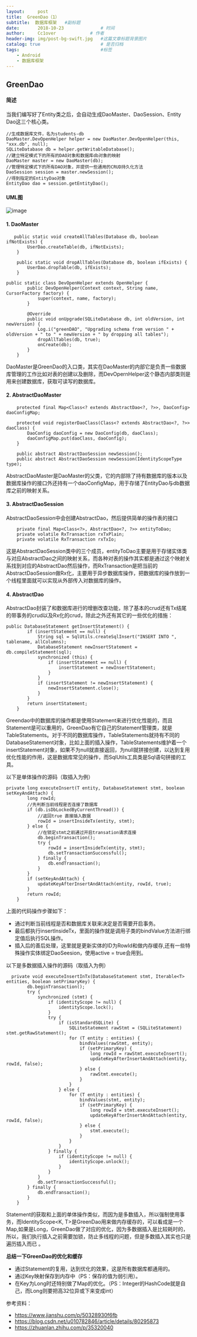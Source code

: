 ```yaml
---
layout:     post   				    
title:  GreenDao（1）				 
subtitle:  数据库框架   #副标题
date:       2018-10-23			   	# 时间
author:     Cc1over				# 作者
header-img: img/post-bg-swift.jpg 	#这篇文章标题背景图片
catalog: true 						# 是否归档
tags:								#标签
    - Android
    - 数据库框架
---
```

## GreenDao
#### 简述
当我们编写好了Entity类之后，会自动生成DaoMaster、DaoSession、Entity Dao这三个核心类。
~~~
//生成数据库文件，名为students-db
DaoMaster.DevOpenHelper helper = new DaoMaster.DevOpenHelper(this, "xxx.db", null);
SQLiteDatabase db = helper.getWritableDatabase();
//建立特定模式下的所有的DAO对象和数据库db对象的映射
DaoMaster master = new DaoMaster(db);
//管理特定模式下的所有DAO对象，并提供一些通用的CRUD持久化方法
DaoSession session = master.newSession();
//得到指定的EntityDao对象
EntityDao dao = session.getEntityDao();
~~~
#### UML图
![image](https://pic1.zhimg.com/v2-e645b2328eca473c9c68e3a1882df4ad_r.jpg)
#### 1. DaoMaster
~~~
   public static void createAllTables(Database db, boolean ifNotExists) {
        UserDao.createTable(db, ifNotExists);
    }
~~~
~~~
    public static void dropAllTables(Database db, boolean ifExists) {
        UserDao.dropTable(db, ifExists);
    }
~~~
~~~
public static class DevOpenHelper extends OpenHelper {
        public DevOpenHelper(Context context, String name, CursorFactory factory) {
            super(context, name, factory);
        }

        @Override
        public void onUpgrade(SQLiteDatabase db, int oldVersion, int newVersion) {
            Log.i("greenDAO", "Upgrading schema from version " + oldVersion + " to " + newVersion + " by dropping all tables");
            dropAllTables(db, true);
            onCreate(db);
        }
    }
~~~
DaoMaster是GreenDao的入口类，其实在DaoMaster的内部它是负责一些数据库管理的工作比如对表的创建以及删除，而DevOpernHelper这个静态内部类则是用来创建数据库，获取可读写的数据库。
#### 2. AbstractDaoMaster
~~~
    protected final Map<Class<? extends AbstractDao<?, ?>>, DaoConfig> daoConfigMap;
~~~
~~~
    protected void registerDaoClass(Class<? extends AbstractDao<?, ?>> daoClass) {
        DaoConfig daoConfig = new DaoConfig(db, daoClass);
        daoConfigMap.put(daoClass, daoConfig);
    }
~~~
~~~
    public abstract AbstractDaoSession newSession();
    public abstract AbstractDaoSession newSession(IdentityScopeType type);
~~~
AbstractDaoMaster是DaoMaster的父类，它的内部除了持有数据库的版本以及数据库操作的接口外还持有一个daoConfigMap，用于存储了EntityDao与db数据库之前的映射关系。
#### 3. AbstractDaoSession
AbstractDaoSession中会创建AbstractDao，然后提供简单的操作表的接口
~~~
    private final Map<Class<?>, AbstractDao<?, ?>> entityToDao;
    private volatile RxTransaction rxTxPlain;
    private volatile RxTransaction rxTxIo;
~~~
这是AbstractDaoSession类中的三个成员，entityToDao主要是用于存储实体类与对应AbstractDao之间的映射关系，而各种对表的操作其实都是通过这个映射关系找到对应的AbstractDao然后操作，而RxTransaction是把当前的AbstractDaoSession做Rx化，主要用于异步数据库操作，把数据库的操作放到一个线程里面就可以实现从外部传入对数据库的操作。
#### 4. AbstractDao
AbstractDao封装了和数据库进行的增删改查功能，除了基本的crud还有Tx结尾的带事务的crud以及Rx化的crud，除此之外还有其它的一些优化的措施：
~~~
public DatabaseStatement getInsertStatement() {
        if (insertStatement == null) {
            String sql = SqlUtils.createSqlInsert("INSERT INTO ", tablename, allColumns);
            DatabaseStatement newInsertStatement = db.compileStatement(sql);
            synchronized (this) {
                if (insertStatement == null) {
                    insertStatement = newInsertStatement;
                }
            }
            if (insertStatement != newInsertStatement) {
                newInsertStatement.close();
            }
        }
        return insertStatement;
    }
~~~
Greendao中的数据库的操作都是使用Statement来进行优化性能的，而且Statement是可以重用的，GreenDao有它自己的Statement管理类，就是TableStatements。对于不同的数据库操作，TableStatements就持有不同的DatabaseStatement对象，比如上面的插入操作，TableStatements维护着一个insertStatement对象，如果不为null就直接返回，为null就拼接创建，以达到复用优化性能的作用，这是数据库常见的操作，而SqlUtils工具类是Sql语句拼接的工具。

以下是单体操作的源码（取插入为例）
~~~
private long executeInsert(T entity, DatabaseStatement stmt, boolean setKeyAndAttach) {
        long rowId;
        //先判断当前线程是否连接了数据库
        if (db.isDbLockedByCurrentThread()) {
            //返回true 直接插入数据
            rowId = insertInsideTx(entity, stmt);
        } else {
            //在锁定stmt之前通过开启transation请求连接
            db.beginTransaction();
            try {
                rowId = insertInsideTx(entity, stmt);
                db.setTransactionSuccessful();
            } finally {
                db.endTransaction();
            }
        }
        if (setKeyAndAttach) {
            updateKeyAfterInsertAndAttach(entity, rowId, true);
        }
        return rowId;
    }
~~~
上面的代码操作步骤如下：
* 通过判断当前线程是否和数据库关联来决定是否需要开启事务。
* 最后都执行insertInsideTx，里面的操作就是调用子类的bindValue方法进行绑定值后执行SQL操作。
* 插入后的善后处理，这里就是更新实体的ID为RowId和做内存缓存,还有一些特殊操作实体绑定DaoSeesion，使用active = true会用到。

以下是多数据插入操作的源码（取插入为例）
~~~
  private void executeInsertInTx(DatabaseStatement stmt, Iterable<T> entities, boolean setPrimaryKey) {
        db.beginTransaction();
        try {
            synchronized (stmt) {
                if (identityScope != null) {
                    identityScope.lock();
                }
                try {
                    if (isStandardSQLite) {
                        SQLiteStatement rawStmt = (SQLiteStatement) stmt.getRawStatement();
                        for (T entity : entities) {
                            bindValues(rawStmt, entity);
                            if (setPrimaryKey) {
                                long rowId = rawStmt.executeInsert();
                                updateKeyAfterInsertAndAttach(entity, rowId, false);
                            } else {
                                rawStmt.execute();
                            }
                        }
                    } else {
                        for (T entity : entities) {
                            bindValues(stmt, entity);
                            if (setPrimaryKey) {
                                long rowId = stmt.executeInsert();
                                updateKeyAfterInsertAndAttach(entity, rowId, false);
                            } else {
                                stmt.execute();
                            }
                        }
                    }
                } finally {
                    if (identityScope != null) {
                        identityScope.unlock();
                    }
                }
            }
            db.setTransactionSuccessful();
        } finally {
            db.endTransaction();
        }
    }
~~~
Statement的获取和上面的单体操作类似，而因为是多数插入，所以强制使用事务，而IdentityScope<K, T>是GreenDao用来做内存缓存的，可以看成是一个Map,如果是Long，GreenDao做了对应的优化，因为多数据插入是比较耗时的，所以，我们执行插入之前需要加锁，防止多线程的问题，但是多数插入其实也只是遍历插入而已 。

**总结一下GreenDao的优化和缓存**
* 通过Statement的复用，达到优化的效果，这是所有数据库都通用的。
* 通过Key映射保存到内存中（PS：保存的值为弱引用）。
* 在Key为Long时还特别做了Map的优化。（PS：Integer的HashCode就是自己，而Long则要把高32位异或下来变成int）




参考资料：
* https://www.jianshu.com/p/50328930f6fb
* https://blog.csdn.net/u010782846/article/details/80295873
* https://zhuanlan.zhihu.com/p/35320040